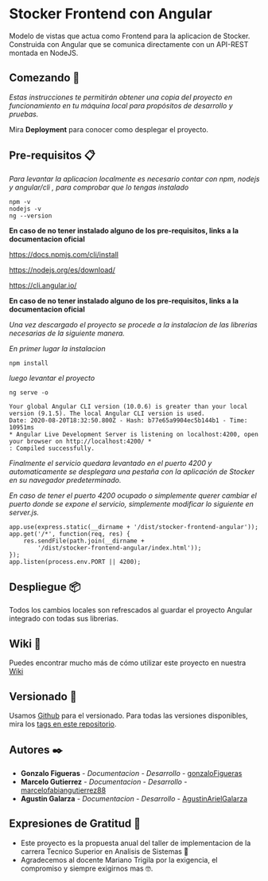# Stocker Frontend con Angular

Modelo de vistas que actua como Frontend para la aplicacion de Stocker. Construida con Angular que se comunica directamente con un API-REST montada en NodeJS.

## Comezando 🚀

_Estas instrucciones te permitirán obtener una copia del proyecto en funcionamiento en tu máquina local para propósitos de desarrollo y pruebas._

Mira **Deployment** para conocer como desplegar el proyecto.

## Pre-requisitos 📋

_Para levantar la aplicacion localmente es necesario contar con npm, nodejs y angular/cli , para  comprobar que lo tengas instalado_

```
npm -v
nodejs -v
ng --version
```
**En caso de no tener instalado alguno de los pre-requisitos, links a la documentacion oficial**

https://docs.npmjs.com/cli/install

https://nodejs.org/es/download/

https://cli.angular.io/

**En caso de no tener instalado alguno de los pre-requisitos, links a la documentacion oficial**

_Una vez descargado el proyecto se procede a la instalacion de las librerias necesarias de la siguiente manera._

_En primer lugar la instalacion_

```
npm install
```

_luego levantar el proyecto_
```
ng serve -o
```
```
Your global Angular CLI version (10.0.6) is greater than your local
version (9.1.5). The local Angular CLI version is used.
Date: 2020-08-20T18:32:50.800Z - Hash: b77e65a9904ec5b144b1 - Time: 10951ms
* Angular Live Development Server is listening on localhost:4200, open your browser on http://localhost:4200/ *
: Compiled successfully.
```
_Finalmente el servicio quedara levantado en el puerto 4200 y automaticamente se desplegara una pestaña con la aplicación de Stocker en su navegador predeterminado._

_En caso de tener el puerto 4200 ocupado o simplemente querer cambiar el puerto donde se expone el servicio, simplemente modificar lo siguiente en server.js._

```
app.use(express.static(__dirname + '/dist/stocker-frontend-angular'));
app.get('/*', function(req, res) {
    res.sendFile(path.join(__dirname +
        '/dist/stocker-frontend-angular/index.html'));
});
app.listen(process.env.PORT || 4200);
```

## Despliegue 📦

Todos los cambios locales son refrescados al guardar el proyecto Angular integrado con todas sus librerias.

## Wiki 📖

Puedes encontrar mucho más de cómo utilizar este proyecto en nuestra [Wiki](https://github.com/equipostocker2020/GR07-EquipoStocker-FrontEnd/wiki)

## Versionado 📌

Usamos [Github](http://github.com) para el versionado. Para todas las versiones disponibles, mira los [tags en este repositorio](https://github.com/equipostocker2020/GR07-EquipoStocker-FrontEnd/tags).

## Autores ✒️

* **Gonzalo Figueras** - *Documentacion - Desarrollo* - [gonzaloFigueras](https://github.com/gonzaloFigueras)
* **Marcelo Gutierrez** - *Documentacion - Desarrollo* - [marcelofabiangutierrez88](https://github.com/marcelofabiangutierrez88)
* **Agustin Galarza** - *Documentacion - Desarrollo* - [AgustinArielGalarza](https://github.com/AgustinArielGalarza)



## Expresiones de Gratitud 🎁

* Este proyecto es la propuesta anual del taller de implementacion de la carrera Tecnico Superior en Analisis de Sistemas 📢
* Agradecemos al docente Mariano Trigila por la exigencia, el compromiso y siempre exigirnos mas 🤓.
